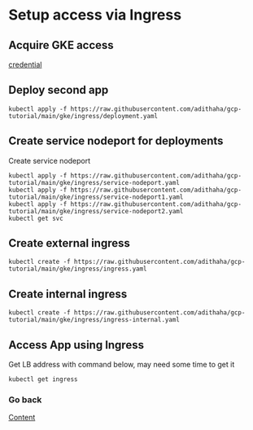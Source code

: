
# Setup access via Ingress

## Acquire GKE access
[credential](https://github.com/adithaha/gcp-tutorial/blob/main/gke/credential.md)

## Deploy second app
```
kubectl apply -f https://raw.githubusercontent.com/adithaha/gcp-tutorial/main/gke/ingress/deployment.yaml
```
## Create service nodeport for deployments
Create service nodeport
```
kubectl apply -f https://raw.githubusercontent.com/adithaha/gcp-tutorial/main/gke/ingress/service-nodeport.yaml
kubectl apply -f https://raw.githubusercontent.com/adithaha/gcp-tutorial/main/gke/ingress/service-nodeport1.yaml
kubectl apply -f https://raw.githubusercontent.com/adithaha/gcp-tutorial/main/gke/ingress/service-nodeport2.yaml
kubectl get svc
```
## Create external ingress
```
kubectl create -f https://raw.githubusercontent.com/adithaha/gcp-tutorial/main/gke/ingress/ingress.yaml
```
## Create internal ingress 
```
kubectl create -f https://raw.githubusercontent.com/adithaha/gcp-tutorial/main/gke/ingress/ingress-internal.yaml
```
## Access App using Ingress
Get LB address with command below, may need some time to get it
```
kubectl get ingress
```

### Go back
[Content](https://github.com/adithaha/gcp-tutorial/blob/main/gke/readme.md)
